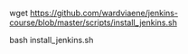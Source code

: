 wget https://github.com/wardviaene/jenkins-course/blob/master/scripts/install_jenkins.sh



bash install_jenkins.sh

